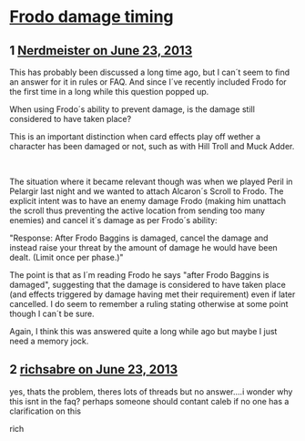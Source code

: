 # [Frodo damage timing](https://community.fantasyflightgames.com/topic/85437-frodo-damage-timing/)

## 1 [Nerdmeister on June 23, 2013](https://community.fantasyflightgames.com/topic/85437-frodo-damage-timing/?do=findComment&comment=805623)

This has probably been discussed a long time ago, but I can´t seem to find an answer for it in rules or FAQ. And since I´ve recently included Frodo for the first time in a long while this question popped up.

When using Frodo´s ability to prevent damage, is the damage still considered to have taken place?

This is an important distinction when card effects play off wether a character has been damaged or not, such as with Hill Troll and Muck Adder.

 

The situation where it became relevant though was when we played Peril in Pelargir last night and we wanted to attach Alcaron´s Scroll to Frodo. The explicit intent was to have an enemy damage Frodo (making him unattach the scroll thus preventing the active location from sending too many enemies) and cancel it´s damage as per Frodo´s ability:

"Response: After Frodo Baggins is damaged, cancel the damage and instead raise your threat by the amount of damage he would have been dealt. (Limit once per phase.)"

The point is that as I´m reading Frodo he says "after Frodo Baggins is damaged", suggesting that the damage is considered to have taken place (and effects triggered by damage having met their requirement) even if later cancelled. I do seem to remember a ruling stating otherwise at some point though I can´t be sure.

Again, I think this was answered quite a long while ago but maybe I just need a memory jock.

## 2 [richsabre on June 23, 2013](https://community.fantasyflightgames.com/topic/85437-frodo-damage-timing/?do=findComment&comment=805735)

yes, thats the problem, theres lots of threads but no answer….i wonder why this isnt in the faq? perhaps someone should contant caleb if no one has a clarification on this

rich

